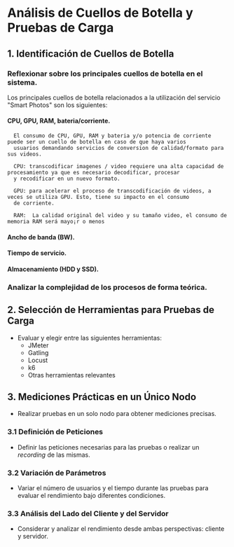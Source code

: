 # Análisis de Cuellos de Botella y Pruebas de Carga

## 1. Identificación de Cuellos de Botella

### Reflexionar sobre los principales cuellos de botella en el sistema.
Los principales cuellos de botella relacionados a la utilización del servicio "Smart Photos" son los siguientes:

  #### CPU, GPU, RAM, bateria/corriente. 
      El consumo de CPU, GPU, RAM y bateria y/o potencia de corriente puede ser un cuello de botella en caso de que haya varios
      usuarios demandando servicios de conversion de calidad/formato para sus videos.

      CPU: transcodificar imagenes / video requiere una alta capacidad de procesamiento ya que es necesario decodificar, procesar
      y recodificar en un nuevo formato.

      GPU: para acelerar el proceso de transcodificación de videos, a veces se utiliza GPU. Esto, tiene su impacto en el consumo
      de corriente.

      RAM:  La calidad original del video y su tamaño video, el consumo de memoria RAM será mayo¡r o menos


  #### Ancho de banda (BW). 


  #### Tiempo de servicio.


  #### Almacenamiento (HDD y SSD). 


### Analizar la complejidad de los procesos de forma teórica.

## 2. Selección de Herramientas para Pruebas de Carga
- Evaluar y elegir entre las siguientes herramientas:
  - JMeter
  - Gatling
  - Locust
  - k6
  - Otras herramientas relevantes

## 3. Mediciones Prácticas en un Único Nodo
- Realizar pruebas en un solo nodo para obtener mediciones precisas.

### 3.1 Definición de Peticiones
- Definir las peticiones necesarias para las pruebas o realizar un *recording* de las mismas.

### 3.2 Variación de Parámetros
- Variar el número de usuarios y el tiempo durante las pruebas para evaluar el rendimiento bajo diferentes condiciones.

### 3.3 Análisis del Lado del Cliente y del Servidor
- Considerar y analizar el rendimiento desde ambas perspectivas: cliente y servidor.
